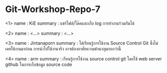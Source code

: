 # Git-Workshop-Repo-7

<1>
name : KiE
summary : แชร์ไฟล์/โด๊คและเก็บ log การทำงานร่วมกันได้

<2>
name : <...>
summary : <...>

<3>
name : Jintanaporn 
summary : ได้เรียนรู้การใช้งาน Source Control Git ซึ่งไม่เคยใช้งานมาก่อน การนำไปใช้งานจริง อาจต้องอาศัยความชำนาญมากกว่านี้

<4>
name : arm
summary : เรียนรู้การใช้งาน source control git โดยใช้ web server github ในการเก็บข้อมูล source code

